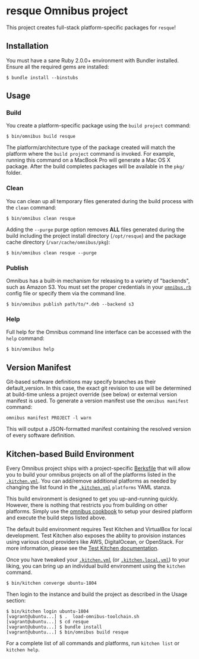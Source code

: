 resque Omnibus project
======================
This project creates full-stack platform-specific packages for
`resque`!

Installation
------------
You must have a sane Ruby 2.0.0+ environment with Bundler installed. Ensure all
the required gems are installed:

```shell
$ bundle install --binstubs
```

Usage
-----
### Build

You create a platform-specific package using the `build project` command:

```shell
$ bin/omnibus build resque
```

The platform/architecture type of the package created will match the platform
where the `build project` command is invoked. For example, running this command
on a MacBook Pro will generate a Mac OS X package. After the build completes
packages will be available in the `pkg/` folder.

### Clean

You can clean up all temporary files generated during the build process with
the `clean` command:

```shell
$ bin/omnibus clean resque
```

Adding the `--purge` purge option removes __ALL__ files generated during the
build including the project install directory (`/opt/resque`) and
the package cache directory (`/var/cache/omnibus/pkg`):

```shell
$ bin/omnibus clean resque --purge
```

### Publish

Omnibus has a built-in mechanism for releasing to a variety of "backends", such
as Amazon S3. You must set the proper credentials in your
[`omnibus.rb`](omnibus.rb) config file or specify them via the command line.

```shell
$ bin/omnibus publish path/to/*.deb --backend s3
```

### Help

Full help for the Omnibus command line interface can be accessed with the
`help` command:

```shell
$ bin/omnibus help
```

Version Manifest
----------------

Git-based software definitions may specify branches as their
default_version. In this case, the exact git revision to use will be
determined at build-time unless a project override (see below) or
external version manifest is used.  To generate a version manifest use
the `omnibus manifest` command:

```
omnibus manifest PROJECT -l warn
```

This will output a JSON-formatted manifest containing the resolved
version of every software definition.


Kitchen-based Build Environment
-------------------------------
Every Omnibus project ships with a project-specific
[Berksfile](https://docs.chef.io/berkshelf.html) that will allow you to build
your omnibus projects on all of the platforms listed in the
[`.kitchen.yml`](.kitchen.yml). You can add/remove additional platforms as
needed by changing the list found in the [`.kitchen.yml`](.kitchen.yml)
`platforms` YAML stanza.

This build environment is designed to get you up-and-running quickly. However,
there is nothing that restricts you from building on other platforms. Simply use
the [omnibus cookbook](https://github.com/chef-cookbooks/omnibus) to setup your
desired platform and execute the build steps listed above.

The default build environment requires Test Kitchen and VirtualBox for local
development. Test Kitchen also exposes the ability to provision instances using
various cloud providers like AWS, DigitalOcean, or OpenStack. For more
information, please see the [Test Kitchen documentation](https://kitchen.ci/).

Once you have tweaked your [`.kitchen.yml`](.kitchen.yml) (or
[`.kitchen.local.yml`](.kitchen.local.yml)) to your liking, you can bring up an
individual build environment using the `kitchen` command.


```shell
$ bin/kitchen converge ubuntu-1804
```

Then login to the instance and build the project as described in the Usage
section:

```shell
$ bin/kitchen login ubuntu-1804
[vagrant@ubuntu...] $ .  load-omnibus-toolchain.sh
[vagrant@ubuntu...] $ cd resque
[vagrant@ubuntu...] $ bundle install
[vagrant@ubuntu...] $ bin/omnibus build resque
```

For a complete list of all commands and platforms, run `kitchen list` or
`kitchen help`.
